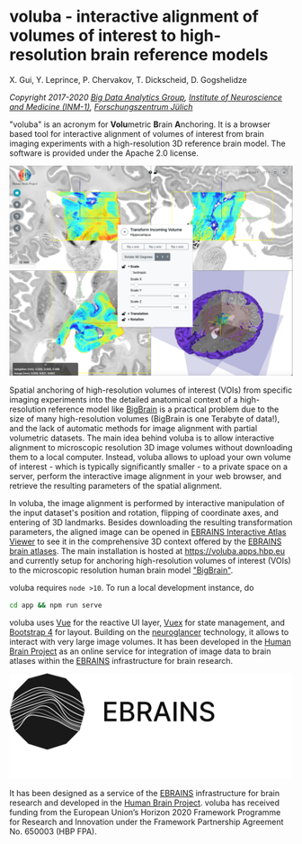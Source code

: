 # voluba - interactive alignment of volumes of interest to high-resolution brain reference models

X. Gui, Y. Leprince, P. Chervakov, T. Dickscheid, D. Gogshelidze

*Copyright 2017-2020 [Big Data Analytics Group](https://www.fz-juelich.de/inm/inm-1/EN/Forschung/Big_Data_Analytics/Big_Data_Analytics_node.html), [Institute of Neuroscience and Medicine (INM-1)](https://www.fz-juelich.de/inm/inm-1/), [Forschungszentrum Jülich](https://www.url.com)*


"voluba" is an acronym for **Volu**metric **B**rain **A**nchoring. 
It is a browser based tool for interactive alignment of volumes of interest from brain imaging experiments with a high-resolution 3D reference brain model.
The software is provided under the Apache 2.0 license.

![screenshot](user_docs/images/teaser.png)

Spatial anchoring of high-resolution volumes of interest (VOIs) from specific imaging experiments into the detailed anatomical context of a high-resolution reference model like [BigBrain](https://search.kg.ebrains.eu/instances/Dataset/d07f9305-1e75-4548-a348-b155fb323d31) is a practical problem due to the size of many high-resolution volumes (BigBrain is one Terabyte of data!), and the lack of automatic methods for image alignment with partial volumetric datasets.
The main idea behind voluba is to allow interactive alignment to microscopic resolution 3D image volumes without downloading them to a local computer.
Instead, voluba allows to upload your own volume of interest - which is typically significantly smaller - to a private space on a server, perform the interactive image alignment in your web browser, and retrieve the resulting parameters of the spatial alignment.

In voluba, the image alignment is performed by interactive manipulation of the input dataset's position and rotation, flipping of coordinate axes, and entering of 3D landmarks. 
Besides downloading the resulting transformation parameters, the aligned image can be opened in [EBRAINS Interactive Atlas Viewer](https://atlases.ebrains.eu/viewer) to see it in the comprehensive 3D context offered by the [EBRAINS brain atlases](https//ebrains.eu/services/atlases). 
The main installation is hosted at <https://voluba.apps.hbp.eu> and currently setup for anchoring high-resolution volumes of interest (VOIs) to the microscopic resolution human brain model ["BigBrain"](https://search.kg.ebrains.eu/instances/Dataset/d07f9305-1e75-4548-a348-b155fb323d31).

voluba requires `node >10`. To run a local development instance, do
```bash
cd app && npm run serve
```
 voluba uses [Vue](https://vuejs.org) for the reactive UI layer, [Vuex](https://vuex.vuejs.org/) for state management, and [Bootstrap 4](https://getbootstrap.com/docs/4.0) for layout.
Building on the [neuroglancer](https://github.com/google/neuroglancer) technology, it allows to interact with very large image volumes.
It has been developed in the [Human Brain Project](https://humanbrainproject.eu) as an online service for integration of image data to brain atlases within the [EBRAINS](https://ebrains.eu) infrastructure for brain research.

[![logo](user_docs/images/ebrains-logo-dark.svg)](https://ebrains.eu)

It has been designed as a service of the [EBRAINS](https://ebrains.eu) infrastructure for brain research and developed in the [Human Brain Project](https://humanbrainproject.eu). 
voluba has received funding from the European Union’s Horizon 2020 Framework Programme for Research and Innovation under the Framework Partnership Agreement No. 650003 (HBP FPA).

